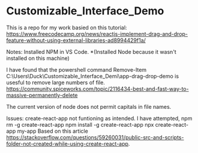 # Customizable_Interface_Demo

This is a repo for my work basied on this tutorial: https://www.freecodecamp.org/news/reactjs-implement-drag-and-drop-feature-without-using-external-libraries-ad8994429f1a/

Notes: 
Installed NPM in VS Code. *(Installed Node because it wasn't installed on this machine)

I have found that the powershell command Remove-Item C:\Users\Duck\Customizable_Interface_Demi\app-drag-drop-demo is
usesful to remove large numbers of file. https://community.spiceworks.com/topic/2116434-best-and-fast-way-to-massive-permanently-delete

The current version of node does not permit capitals in file names.


Issues: 
create-react-app not funtioning as intended.
I have attempted, 
    npm rm -g create-react-app
    npm install -g create-react-app
    npx create-react-app my-app
Based on this article https://stackoverflow.com/questions/59260031/public-src-and-scripts-folder-not-created-while-using-create-react-app.